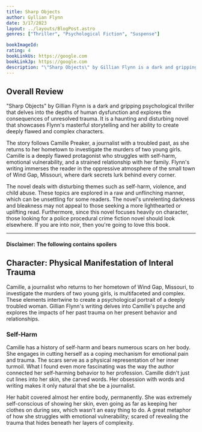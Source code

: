 ```yaml
---
title: Sharp Objects
author: Gyllian Flynn
date: 3/17/2023
layout: ../layouts/BlogPost.astro
genres: ["Thriller", "Psychological Fiction", "Suspense"]

bookImageId: 
rating: 4
bookLinkUs: https://google.com
bookLinkJp: https://google.com
description: "\"Sharp Objects\" by Gillian Flynn is a dark and gripping psychological thriller that delves into the depths of human dysfunction and explores the consequences of unresolved trauma. It is a haunting and disturbing novel that showcases Flynn's masterful storytelling and her ability to create deeply flawed and complex characters."
---
```


## Overall Review

"Sharp Objects" by Gillian Flynn is a dark and gripping psychological thriller that delves into the depths of human dysfunction and explores the consequences of unresolved trauma. It is a haunting and disturbing novel that showcases Flynn's masterful storytelling and her ability to create deeply flawed and complex characters.

The story follows Camille Preaker, a journalist with a troubled past, as she returns to her hometown to investigate the murders of two young girls. Camille is a deeply flawed protagonist who struggles with self-harm, emotional vulnerability, and a strained relationship with her family. Flynn's writing immerses the reader in the oppressive atmosphere of the small town of Wind Gap, Missouri, where dark secrets lurk behind every corner.

The novel deals with disturbing themes such as self-harm, violence, and child abuse. These topics are explored in a raw and unflinching manner, which can be unsettling for some readers. The novel's unrelenting darkness and bleakness may not appeal to those seeking a more lighthearted or uplifting read. Furthermore, since this novel focuses heavily on character, those looking for a police procedural crime fiction novel should look elsewhere. If you are into noir, then you're going to love this book.

---
#### Disclaimer: The following contains spoilers
## Character: Physical Manifestation of Interal Trauma

Camille, a journalist who returns to her hometown of Wind Gap, Missouri, to investigate the murders of two young girls, is multifaceted and complex. These elements intertwine to create a psychological portrait of a deeply troubled woman. Gillian Flynn's writing delves into Camille's psyche and explores the impacts of her past trauma on her present behavior and relationships.

### Self-Harm

Camille has a history of self-harm and bears numerous scars on her body. She engages in cutting herself as a coping mechanism for emotional pain and trauma. The scars serve as a physical representation of her inner turmoil. What I found even more fascinating was the way the author connected her self-harming behavior to her profession. Camille didn't just cut lines into her skin, she carved words. Her obsession with words and writing makes it only natural that she be a journalist. 

Her habit covered almost her entire body, permanently. She was extremely self-conscious of showing her skin, even going as far as keeping her clothes on during sex, which wasn't an easy thing to do. A great metaphor of how she struggles with emotional vulnerability; scared of revealing the trauma that hides beneath her layers of complexity. 






